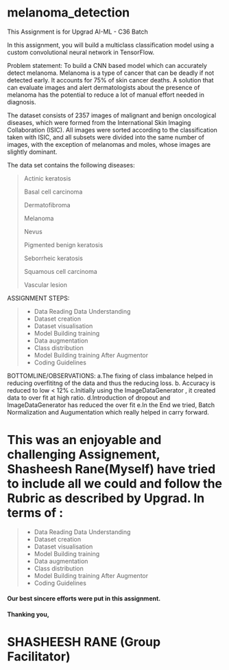 # melanoma_detection
This Assignment is for Upgrad AI-ML - C36 Batch

In this assignment, you will build a multiclass classification model using a custom convolutional neural network in TensorFlow. 

 

Problem statement: To build a CNN based model which can accurately detect melanoma. Melanoma is a type of cancer that can be deadly if not detected early. It accounts for 75% of skin cancer deaths. A solution that can evaluate images and alert dermatologists about the presence of melanoma has the potential to reduce a lot of manual effort needed in diagnosis.



The dataset consists of 2357 images of malignant and benign oncological diseases, which were formed from the International Skin Imaging Collaboration (ISIC). All images were sorted according to the classification taken with ISIC, and all subsets were divided into the same number of images, with the exception of melanomas and moles, whose images are slightly dominant.


The data set contains the following diseases:

 > Actinic keratosis
 > 
 > Basal cell carcinoma
 > 
 > Dermatofibroma
 > 
 > Melanoma
 > 
 > Nevus
 > 
 > Pigmented benign keratosis
 > 
 > Seborrheic keratosis
 > 
 > Squamous cell carcinoma
 > 
 > Vascular lesion



ASSIGNMENT STEPS:

> - Data Reading Data Understanding
> - Dataset creation
> - Dataset visualisation
> - Model Building  training
> - Data augmentation
> - Class distribution
> - Model Building  training  After Augmentor
> - Coding Guidelines



BOTTOMLINE/OBSERVATIONS:
a.The fixing of class imbalance helped in reducing overfititng of the data and thus the reducing loss.
b. Accuracy is reduced to low < 12%
c.Initially using the ImageDataGenerator , it created data to over fit at high ratio.
d.Introduction of dropout and ImageDataGenerator has reduced the over fit
e.In the End we tried, Batch Normalization and Augumentation which really helped in carry forward.



# This was an enjoyable and challenging Assignement, Shasheesh Rane(Myself) have tried to include all we could and follow the Rubric as described by Upgrad. In terms of :

> - Data Reading Data Understanding
> - Dataset creation
> - Dataset visualisation
> - Model Building  training
> - Data augmentation
> - Class distribution
> - Model Building  training  After Augmentor
> - Coding Guidelines

####  Our best sincere efforts were put in this assignment.


#### Thanking you,

# SHASHEESH RANE (Group Facilitator)
